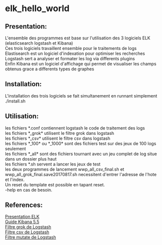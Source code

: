 # elk_hello_world
<section>
	<h1>
		Presentation:
	</h1>
	<p>
		L'ensemble des programmes est base sur l'utilisation des 3 logiciels ELK (elasticsearch logstash et Kibana)
		<br>
		Ces trois logiciels travaillent ensemble pour le traitements de logs
		<br>
		Elastisearch est un logiciel d'indexation pour optimiser les recherches
		<br>
		Logstash sert a analyser et formater les log via differents plugins
		<br>
		Enfin Kibana est un logiciel d'affichage qui permet de visualiser les champs obtenus grace a differents types de graphes
	</p>
</section>
<section>
	<h1>
		Installation:
	</h1>
	<p>
		L'installation des trois logiciels se fait simultanement en runnant simplement ./install.sh
	</p>
</section>
<section>
	<h1>
		Utilisation:
	</h1>
	<p>
		les fichiers *.conf contiennent logstash le code de traitement des logs	
		<br>
		les fichiers *_grok* utilisent le filtre grok dans logstash
		<br>
		les fichiers *_csv* utilisent le filtre csv dans logstash
		<br>
		les fichiers *_100* ou *_1000* sont des fichiers test sur des jeux de 100 logs seulement
		<br>
		les fichiers *_all* sont des fichiers tournant avec un jeu complet de log situe dans un dossier plus haut
		<br>
		les fichiers *.sh servent a lancer les jeux de test
		<br>
		les deux programmes de lancement wwp_all_csv_final.sh et wwp_all_grok_final.save20170817.sh necessitent d'entrer l'adresse de l'hote et l'index.
		<br>
		Un reset du template est possible en tapant reset.
		<br>
		-help en cas de besoin.
	</p>
</section>
<section>
	<h1>
		References:
	</h1>
	<p>
		<a href="https://blog.netapsys.fr/vos-logs-passent-la-seconde-avec-elk-elasticsearch-logstash-kibana/">
			Presentation ELK
		</a>
		<br>
		<a href="https://www.elastic.co/guide/en/kibana/5.5/index.html">
			Guide Kibana 5.5
		</a>
		<br>
		<a href="https://www.elastic.co/guide/en/logstash/current/plugins-filters-grok.html">
			Filtre grok de Logstash
		</a>
		<br>
		<a href="https://www.elastic.co/guide/en/logstash/current/plugins-filters-csv.html">
			Filtre csv de Logstash
		</a>
		<br>
		<a href="https://www.elastic.co/guide/en/logstash/current/plugins-filters-mutate.html">
			Filtre mutate de Logstash
		</a>
	</p>
</section>
